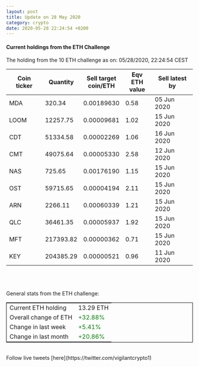 ```yaml
---
layout: post
title: Update on 28 May 2020
category: crypto
date: 2020-05-28 22:24:54 +0200
---
```

<!-- Global site tag (gtag.js) - Google Analytics -->
<script async src="https://www.googletagmanager.com/gtag/js?id=UA-103831149-5"></script>
<script>
  window.dataLayer = window.dataLayer || [];
  function gtag(){dataLayer.push(arguments);}
  gtag('js', new Date());

  gtag('config', 'UA-103831149-5');
</script>


#### Current holdings from the ETH Challenge

The holding from the 10 ETH challenge as on: 05/28/2020, 22:24:54 CEST

|Coin ticker|Quantity|Sell target<br>coin/ETH|Eqv ETH<br>value|Sell latest by|
|-----------|--------|-----------|-----------|--------------|
MDA|320.34|  0.00189630|0.58|05 Jun 2020|
LOOM|12257.75|  0.00009681|1.02|15 Jun 2020|
CDT|51334.58|  0.00002269|1.06|16 Jun 2020|
CMT|49075.64|  0.00005330|2.58|12 Jun 2020|
NAS|725.65|  0.00176190|1.15|15 Jun 2020|
OST|59715.65|  0.00004194|2.11|15 Jun 2020|
ARN|2266.11|  0.00060339|1.21|15 Jun 2020|
QLC|36461.35|  0.00005937|1.92|15 Jun 2020|
MFT|217393.82|  0.00000362|0.71|15 Jun 2020|
KEY|204385.29|  0.00000521|0.96|11 Jun 2020|

<br>
<br>
<br>
General stats from the ETH challenge:

<table style="border:1px solid black;margin-left:auto;margin-right:auto;">
	<tbody>
	<tr>
		<td>Current ETH holding</td>
		<td>     13.29 ETH</td>
	</tr>
	<tr>
		<td>Overall change of ETH</td>
		<td><font color="green">+32.88%</font></td>
	</tr>
	<tr>
		<td>Change in last week</td>
		<td><font color="green">+5.41%</font></td>
	</tr>
	<tr>
		<td>Change in last month</td>
		<td><font color="green">+20.86%</font></td>
	</tr>
	</tbody>
</table>

<br>
Follow live tweets [here](https://twitter.com/vigilantcrypto1)
<br>
<br>